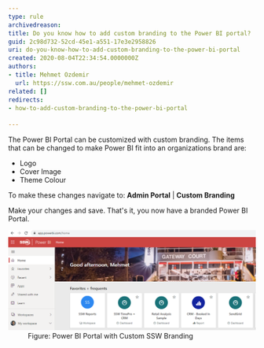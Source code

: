 ```yaml
---
type: rule
archivedreason: 
title: Do you know how to add custom branding to the Power BI portal?
guid: 2c98d732-52cd-45e1-a551-17e3e2958826
uri: do-you-know-how-to-add-custom-branding-to-the-power-bi-portal
created: 2020-08-04T22:34:54.0000000Z
authors:
- title: Mehmet Ozdemir
  url: https://ssw.com.au/people/mehmet-ozdemir
related: []
redirects:
- how-to-add-custom-branding-to-the-power-bi-portal

---
```


The Power BI Portal can be customized with custom branding. The items that can be changed to make Power BI fit into an organizations brand are:

* Logo
* Cover Image
* Theme Colour


<!--endintro-->

To make these changes navigate to:  **Admin Portal** |      **Custom Branding**

Make your changes and save. That's it, you now have a branded Power BI Portal.
<dl class="image"><dt><img src="powerbi-custom-branding.png" alt="powerbi-custom-branding.png" style="width:750px;"></dt><dd>Figure: Power BI Portal with Custom SSW Branding</dd></dl>
